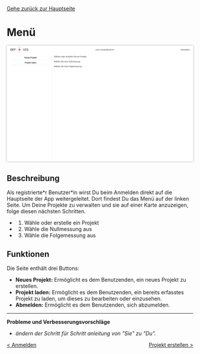 [Gehe zurück zur Hauptseite](index.html)

# Menü

<img src="screenshots/main_view.png" alt="Hauptansicht" style="max-width: 100%; box-shadow: 0 0 5px rgba(0, 0, 0, 0.3);">

## Beschreibung

Als registrierte\*r Benutzer\*in wirst Du beim Anmelden direkt auf die Hauptseite der App weitergeleitet. Dort findest Du das Menü auf der linken Seite. Um Deine Projekte zu verwalten und sie auf einer Karte anzuzeigen, folge diesen nächsten Schritten.

- 1. Wähle oder erstelle ein Projekt
- 2. Wähle die Nullmessung aus
- 3. Wähle die Folgemessung aus

## Funktionen

Die Seite enthält drei Buttons:

- **Neues Projekt:** Ermöglicht es dem Benutzenden, ein neues Projekt zu erstellen.
- **Projekt laden:** Ermöglicht es dem Benutzenden, ein bereits erfasstes Projekt zu laden, um dieses zu bearbeiten oder einzusehen.
- **Abmelden:** Ermöglicht es dem Benutzenden, sich abzumelden.

---

**Probleme und Verbesserungsvorschläge**

- _ändern der Schritt für Schritt anleitung von "Sie" zu "Du"._

<div style="text-align: left; float: left;"><a href="login.html">< Anmelden</a></div>
<div style="text-align: right; float: right;"><a href="create_project.html">Projekt erstellen ></a></div>
